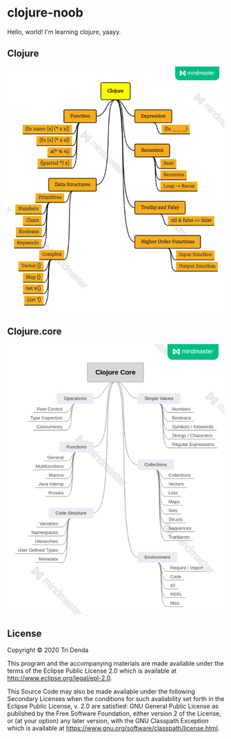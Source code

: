 # clojure-noob

Hello, world!
I'm learning clojure, yaayy.

## Clojure
![Clojure](img/Clojure.png)

## Clojure.core
![Clojure.core](img/Clojure-core.png)

## License

Copyright © 2020 Tri Denda

This program and the accompanying materials are made available under the
terms of the Eclipse Public License 2.0 which is available at
http://www.eclipse.org/legal/epl-2.0.

This Source Code may also be made available under the following Secondary
Licenses when the conditions for such availability set forth in the Eclipse
Public License, v. 2.0 are satisfied: GNU General Public License as published by
the Free Software Foundation, either version 2 of the License, or (at your
option) any later version, with the GNU Classpath Exception which is available
at https://www.gnu.org/software/classpath/license.html.

